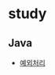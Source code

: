 # study



## Java

- [예외처리](https://github.com/ji-0o0o0o/study/blob/main/java/%EC%98%88%EC%99%B8%EC%B2%98%EB%A6%AC.md)
